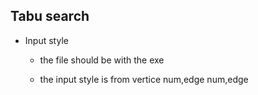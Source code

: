 ## Tabu search

- Input style

  - the file should be with the exe 

  - the input style is from vertice num,edge num,edge  

     
